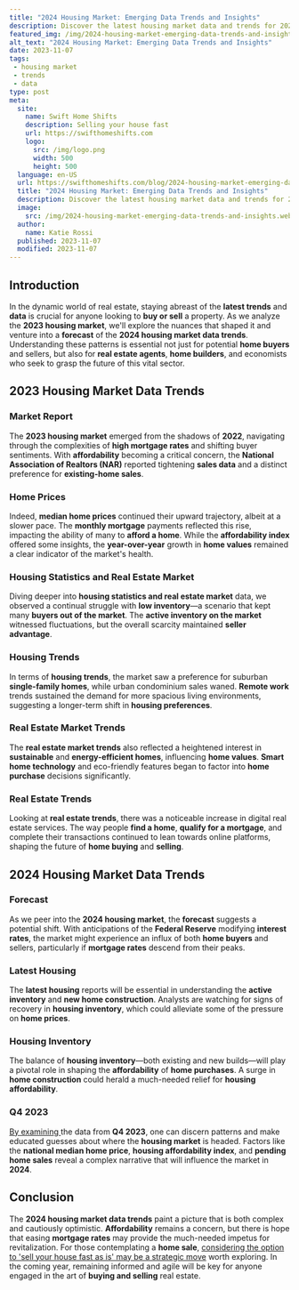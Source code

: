 ```yaml
---
title: "2024 Housing Market: Emerging Data Trends and Insights"
description: Discover the latest housing market data and trends for 2024. Stay ahead of the game and make informed decisions about your real estate investments.
featured_img: /img/2024-housing-market-emerging-data-trends-and-insights.webp
alt_text: "2024 Housing Market: Emerging Data Trends and Insights"
date: 2023-11-07
tags:
 - housing market
 - trends
 - data
type: post
meta:
  site:
    name: Swift Home Shifts
    description: Selling your house fast
    url: https://swifthomeshifts.com
    logo:
      src: /img/logo.png
      width: 500
      height: 500
  language: en-US
  url: https://swifthomeshifts.com/blog/2024-housing-market-emerging-data-trends-and-insights
  title: "2024 Housing Market: Emerging Data Trends and Insights"
  description: Discover the latest housing market data and trends for 2024. Stay ahead of the game and make informed decisions about your real estate investments.
  image:
    src: /img/2024-housing-market-emerging-data-trends-and-insights.webp
  author:
    name: Katie Rossi
  published: 2023-11-07
  modified: 2023-11-07
---
```


## Introduction

In the dynamic world of real estate, staying abreast of the **latest trends** and **data** is crucial for anyone looking to **buy or sell** a property. As we analyze the **2023 housing market**, we'll explore the nuances that shaped it and venture into a **forecast** of the **2024 housing market data trends**. Understanding these patterns is essential not just for potential **home buyers** and sellers, but also for **real estate agents**, **home builders**, and economists who seek to grasp the future of this vital sector.

## 2023 Housing Market Data Trends

### Market Report

The **2023 housing market** emerged from the shadows of **2022**, navigating through the complexities of **high mortgage rates** and shifting buyer sentiments. With **affordability** becoming a critical concern, the **National Association of Realtors (NAR)** reported tightening **sales data** and a distinct preference for **existing-home sales**.

### Home Prices

Indeed, **median home prices** continued their upward trajectory, albeit at a slower pace. The **monthly mortgage** payments reflected this rise, impacting the ability of many to **afford a home**. While the **affordability index** offered some insights, the **year-over-year** growth in **home values** remained a clear indicator of the market's health.

### Housing Statistics and Real Estate Market

Diving deeper into **housing statistics and real estate market** data, we observed a continual struggle with **low inventory**—a scenario that kept many **buyers out of the market**. The **active inventory on the market** witnessed fluctuations, but the overall scarcity maintained **seller advantage**.

### Housing Trends

In terms of **housing trends**, the market saw a preference for suburban **single-family homes**, while urban condominium sales waned. **Remote work** trends sustained the demand for more spacious living environments, suggesting a longer-term shift in **housing preferences**.

### Real Estate Market Trends

The **real estate market trends** also reflected a heightened interest in **sustainable** and **energy-efficient homes**, influencing **home values**. **Smart home technology** and eco-friendly features began to factor into **home purchase** decisions significantly.

### Real Estate Trends

Looking at **real estate trends**, there was a noticeable increase in digital real estate services. The way people **find a home**, **qualify for a mortgage**, and complete their transactions continued to lean towards online platforms, shaping the future of **home buying** and **selling**.

## 2024 Housing Market Data Trends

### Forecast

As we peer into the **2024 housing market**, the **forecast** suggests a potential shift. With anticipations of the **Federal Reserve** modifying **interest rates**, the market might experience an influx of both **home buyers** and sellers, particularly if **mortgage rates** descend from their peaks.

### Latest Housing

The **latest housing** reports will be essential in understanding the **active inventory** and **new home construction**. Analysts are watching for signs of recovery in **housing inventory**, which could alleviate some of the pressure on **home prices**.

### Housing Inventory

The balance of **housing inventory**—both existing and new builds—will play a pivotal role in shaping the **affordability** of **home purchases**. A surge in **home construction** could herald a much-needed relief for **housing affordability**.

### Q4 2023

[By   examining  ](https://houselyft.com/blog/insights-into-2024-housing-trends-a-comprehensive-market-analysis)the data from **Q4 2023**, one can discern patterns and make educated guesses about where the **housing market** is headed. Factors like the **national median home price**, **housing affordability index**, and **pending home sales** reveal a complex narrative that will influence the market in **2024**.

## Conclusion

The **2024 housing market data trends** paint a picture that is both complex and cautiously optimistic. **Affordability** remains a concern, but there is hope that easing **mortgage rates** may provide the much-needed impetus for revitalization. For those contemplating a **home sale**, [considering the option to 'sell your house fast as is' may be a strategic move](https://www.wearehomebuyers.com/blog/sell-your-house-fast-as-is/) worth exploring. In the coming year, remaining informed and agile will be key for anyone engaged in the art of **buying and selling** real estate.